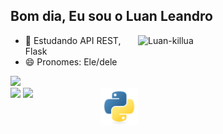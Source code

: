 ## Bom dia, Eu sou o Luan Leandro
<div>
<img align="right" alt="Luan-killua"  height="300"width="300" src="https://pa1.narvii.com/6855/aed6e3f6788a0dcfa57b7dc27f9d5f4413f4b32f_hq.gif">
	
- 🌱 Estudando API REST, Flask
- 😄 Pronomes: Ele/dele

<div>
<a href="https://github.com/LuanLeandro">	
<img height="180em" src="https://github-readme-stats.vercel.app/api?username=LuanLeandro&show_icons=true&theme=dark&include_all_commits=true&count_private=true"/>
  </div>	
<a href = "mailto:luan.barbosacruz@gmail.com"><img src="https://img.shields.io/badge/Gmail-D14836?style=for-the-badge&logo=gmail&logoColor=white" target ="_blank"><a/>
<a href="https://instagram.com/LuanLean" target="_blank"><img src="https://img.shields.io/badge/-Instagram-%23E4405F?style=for-the-badge&logo=instagram&logoColor=white" target="_blank"><a/>
<img align="right" alt="Rafa-Python" height="60"width="60" src="https://raw.githubusercontent.com/devicons/devicon/master/icons/python/python-original.svg">	

##

	
